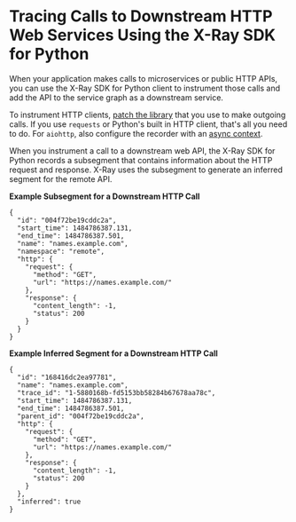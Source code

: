 # Tracing Calls to Downstream HTTP Web Services Using the X\-Ray SDK for Python<a name="xray-sdk-python-httpclients"></a>

When your application makes calls to microservices or public HTTP APIs, you can use the X\-Ray SDK for Python client to instrument those calls and add the API to the service graph as a downstream service\.

To instrument HTTP clients, [patch the library](xray-sdk-python-patching.md) that you use to make outgoing calls\. If you use `requests` or Python's built in HTTP client, that's all you need to do\. For `aiohttp`, also configure the recorder with an [async context](xray-sdk-python-patching.md#xray-sdk-python-patching-async)\.

When you instrument a call to a downstream web API, the X\-Ray SDK for Python records a subsegment that contains information about the HTTP request and response\. X\-Ray uses the subsegment to generate an inferred segment for the remote API\.

**Example Subsegment for a Downstream HTTP Call**  

```
{
  "id": "004f72be19cddc2a",
  "start_time": 1484786387.131,
  "end_time": 1484786387.501,
  "name": "names.example.com",
  "namespace": "remote",
  "http": {
    "request": {
      "method": "GET",
      "url": "https://names.example.com/"
    },
    "response": {
      "content_length": -1,
      "status": 200
    }
  }
}
```

**Example Inferred Segment for a Downstream HTTP Call**  

```
{
  "id": "168416dc2ea97781",
  "name": "names.example.com",
  "trace_id": "1-5880168b-fd5153bb58284b67678aa78c",
  "start_time": 1484786387.131,
  "end_time": 1484786387.501,
  "parent_id": "004f72be19cddc2a",
  "http": {
    "request": {
      "method": "GET",
      "url": "https://names.example.com/"
    },
    "response": {
      "content_length": -1,
      "status": 200
    }
  },
  "inferred": true
}
```